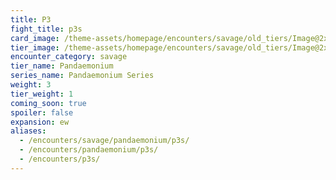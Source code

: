 ```yaml
---
title: P3
fight_title: p3s
card_image: /theme-assets/homepage/encounters/savage/old_tiers/Image@2x.png
tier_image: /theme-assets/homepage/encounters/savage/old_tiers/Image@2x.png
encounter_category: savage
tier_name: Pandaemonium
series_name: Pandaemonium Series
weight: 3
tier_weight: 1
coming_soon: true
spoiler: false
expansion: ew
aliases:
  - /encounters/savage/pandaemonium/p3s/
  - /encounters/pandaemonium/p3s/
  - /encounters/p3s/
---
```

